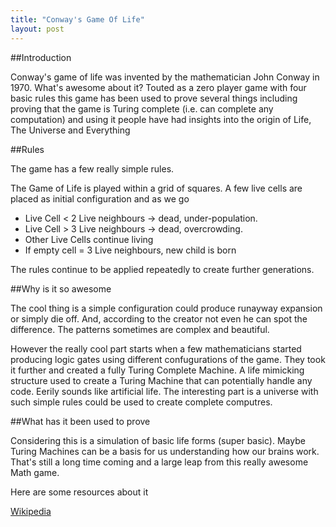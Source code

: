 ```yaml
---
title: "Conway's Game Of Life"
layout: post
---
```



##Introduction

Conway's game of life was invented by the mathematician John Conway in 1970. What's awesome about it? Touted as a zero player game with four basic rules this game has been used to prove several things including proving that the game is Turing complete (i.e. can complete any computation) and using it people have had insights into the origin of Life, The Universe and Everything

##Rules

The game has a few really simple rules. 

The Game of Life is played within a grid of squares. A few live cells are placed as initial configuration and as we go 

* Live Cell  < 2 Live neighbours -> dead, under-population.
* Live Cell  > 3 Live neighbours -> dead, overcrowding.
* Other Live Cells continue living
* If empty cell = 3 Live neighbours, new child is born

 The rules continue to be applied repeatedly to create further generations.


##Why is it so awesome

The cool thing is a simple configuration could produce runayway expansion or simply die off. And, according to the creator not even he can spot the difference. The patterns sometimes are complex and beautiful.

However the really cool part starts when a few mathematicians started producing logic gates using different confugurations of the game. They took it further and created a fully Turing Complete Machine. A life mimicking structure used to create a Turing Machine that can potentially handle any code. Eerily sounds like artificial life. The interesting part is a universe with such simple rules could be used to create complete computres.

##What has it been used to prove

Considering this is a simulation of basic life forms (super basic). Maybe Turing Machines can be a basis for us understanding how our brains work. That's still a long time coming and a large leap from this really awesome Math game. 

Here are some resources about it

[Wikipedia](http://en.wikipedia.org/wiki/Conway%27s_Game_of_Life)
